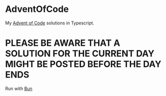 # AdventOfCode
My [Advent of Code](https://adventofcode.com/) solutions in Typescript.

# PLEASE BE AWARE THAT A SOLUTION FOR THE CURRENT DAY MIGHT BE POSTED BEFORE THE DAY ENDS

Run with [Bun](https://bun.sh)
